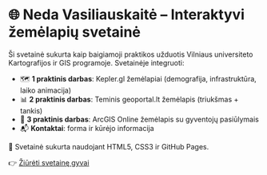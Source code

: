 # 🌐 Neda Vasiliauskaitė – Interaktyvi žemėlapių svetainė

Ši svetainė sukurta kaip baigiamoji praktikos užduotis Vilniaus universiteto Kartografijos ir GIS programoje. Svetainėje integruoti:

- 🗺️ **1 praktinis darbas**: Kepler.gl žemėlapiai (demografija, infrastruktūra, laiko animacija)
- 📊 **2 praktinis darbas**: Teminis geoportal.lt žemėlapis (triukšmas + tankis)
- 📝 **3 praktinis darbas**: ArcGIS Online žemėlapis su gyventojų pasiūlymais
- 📬 **Kontaktai**: forma ir kūrėjo informacija

🧩 Svetainė sukurta naudojant HTML5, CSS3 ir GitHub Pages.

👉 [Žiūrėti svetainę gyvai](https://nedavasiliauskaite.github.io/)